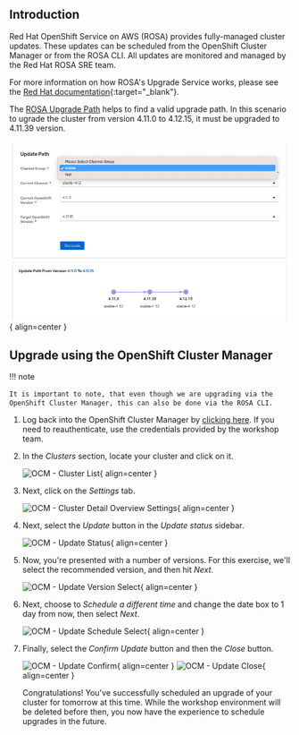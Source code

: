 ## Introduction

Red Hat OpenShift Service on AWS (ROSA) provides fully-managed cluster updates. These updates can be scheduled from the OpenShift Cluster Manager or from the ROSA CLI. All updates are monitored and managed by the Red Hat ROSA SRE team.

For more information on how ROSA's Upgrade Service works, please see the [Red Hat documentation](https://docs.openshift.com/rosa/upgrading/rosa-upgrading-sts.html){:target="_blank"}.

The [ROSA Upgrade Path](https://access.redhat.com/labs/ocpupgradegraph/update_path_rosa) helps to find a valid upgrade path. In this scenario to ugrade the cluster from version 4.11.0 to 4.12.15, it must be upgraded to 4.11.39 version.  

![rosa_upgrade_path_graph](../assets/images/rosa_upgrade_graph.png){ align=center } 


## Upgrade using the OpenShift Cluster Manager

!!! note

    It is important to note, that even though we are upgrading via the OpenShift Cluster Manager, this can also be done via the ROSA CLI. 

1. Log back into the OpenShift Cluster Manager by [clicking here](https://console.redhat.com/openshift). If you need to reauthenticate, use the credentials provided by the workshop team. 

1. In the *Clusters* section, locate your cluster and click on it. 

    ![OCM - Cluster List](../assets/images/ocm-cluster-list.png){ align=center }

1. Next, click on the *Settings* tab. 

    ![OCM - Cluster Detail Overview Settings](../assets/images/ocm-cluster-detail-overview-settings.png){ align=center }

1. Next, select the *Update* button in the *Update status* sidebar. 

    ![OCM - Update Status](../assets/images/ocm-update-status.png){ align=center }

1. Now, you're presented with a number of versions. For this exercise, we'll select the recommended version, and then hit *Next*.

    ![OCM - Update Version Select](../assets/images/ocm-update-version-select.png){ align=center }

1. Next, choose to *Schedule a different time* and change the date box to 1 day from now, then select *Next*.

    ![OCM - Update Schedule Select](../assets/images/ocm-update-schedule-select.png){ align=center }

1. Finally, select the *Confirm Update* button and then the *Close* button.

    ![OCM - Update Confirm](../assets/images/ocm-update-confirm.png){ align=center }
    ![OCM - Update Close](../assets/images/ocm-update-close.png){ align=center }

    Congratulations! You've successfully scheduled an upgrade of your cluster for tomorrow at this time. While the workshop environment will be deleted before then, you now have the experience to schedule upgrades in the future.
